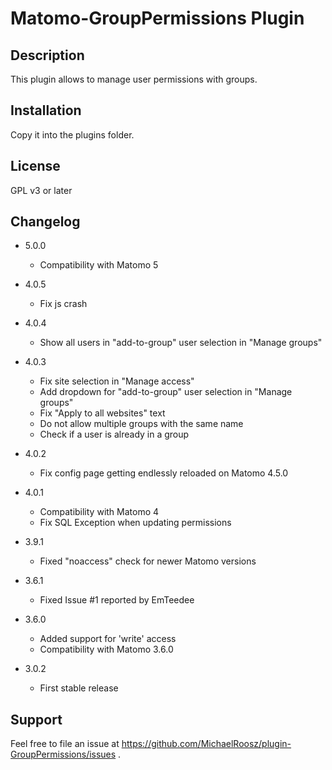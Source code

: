 # Matomo-GroupPermissions Plugin

## Description

This plugin allows to manage user permissions with groups.

## Installation

Copy it into the plugins folder.

## License

GPL v3 or later

## Changelog
- 5.0.0
  - Compatibility with Matomo 5

- 4.0.5
  - Fix js crash

- 4.0.4
  - Show all users in "add-to-group" user selection in "Manage groups"

- 4.0.3
  - Fix site selection in "Manage access"
  - Add dropdown for "add-to-group" user selection in "Manage groups"
  - Fix "Apply to all websites" text
  - Do not allow multiple groups with the same name
  - Check if a user is already in a group

- 4.0.2
  - Fix config page getting endlessly reloaded on Matomo 4.5.0

- 4.0.1
  - Compatibility with Matomo 4
  - Fix SQL Exception when updating permissions

- 3.9.1
  - Fixed "noaccess" check for newer Matomo versions

- 3.6.1
  - Fixed Issue #1 reported by EmTeedee

- 3.6.0
  - Added support for 'write' access
  - Compatibility with Matomo 3.6.0
  
- 3.0.2
  - First stable release

## Support

Feel free to file an issue at https://github.com/MichaelRoosz/plugin-GroupPermissions/issues .
